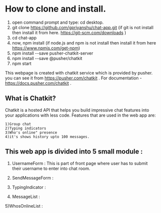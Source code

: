 # How to clone and install.
1) open command prompt and type: cd desktop.
2) git clone https://github.com/gpriyanshu/chat-app.git (if git is not install then install it from here. https://git-scm.com/downloads )
3) cd chat-app
4) now, npm install (if node.js and npm is not install then install it from here https://www.npmjs.com/get-npm)
5) npm install --save pusher-chatkit-server
6) npm install --save @pusher/chatkit
7) npm start

This webpage is created with chatkit service which is provided by pusher. you can see it from https://pusher.com/chatkit . 
For documentation - https://docs.pusher.com/chatkit .

## What is Chatkit?
Chatkit is a hosted API that helps you build impressive chat features into your applications with less code. 
Features that are used in the web app are:

    1)Group chat
    2)Typing indicators
    3)Who's online" presence
    4)it's shows history upto 100 messages.
    
    
## This web app is divided into 5 small module :
1) UsernameForm :  This is part of front page where user has to submit their username to enter into chat room.


2) SendMessageForm :

3) TypingIndicator :

4) MessageList :

5)WhosOnlineList :



